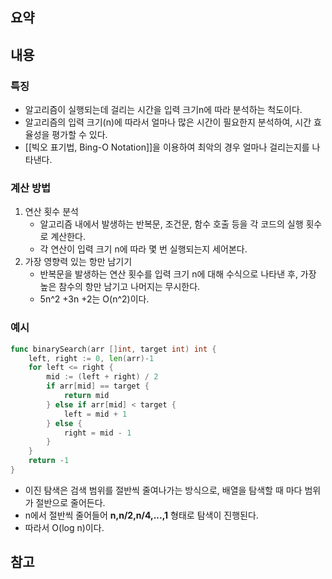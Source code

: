 ## 요약

## 내용
### 특징
- 알고리즘이 실행되는데 걸리는 시간을 입력 크기n에 따라 분석하는 척도이다.
- 알고리즘의 입력 크기(n)에 따라서 얼마나 많은 시간이 필요한지 분석하여, 시간 효율성을 평가할 수 있다.
- [[빅오 표기법, Bing-O Notation]]을 이용하여 최악의 경우 얼마나 걸리는지를 나타낸다.
### 계산 방법
1. 연산 횟수 분석
	- 알고리즘 내에서 발생하는 반복문, 조건문, 함수 호출 등을 각 코드의 실행 횟수로 계산한다.
	- 각 연산이 입력 크기 n에 따라 몇 번 실행되는지 세어본다.
2. 가장 영향력 있는 항만 남기기
	- 반복문을 발생하는 연산 횟수를 입력 크기 n에 대해 수식으로 나타낸 후, 가장 높은 참수의 항만 남기고 나머지는 무시한다.
	- 5n^2 +3n +2는 O(n^2)이다.
### 예시
```go
func binarySearch(arr []int, target int) int {
    left, right := 0, len(arr)-1
    for left <= right {
        mid := (left + right) / 2
        if arr[mid] == target {
            return mid
        } else if arr[mid] < target {
            left = mid + 1
        } else {
            right = mid - 1
        }
    }
    return -1
}
```
- 이진 탐색은 검색 범위를 절반씩 줄여나가는 방식으로, 배열을 탐색할 때 마다 범위가 절반으로 줄어든다.
- n에서 절반씩 줄어들어 **n,n/2,n/4,...,1** 형태로 탐색이 진행된다.
- 따라서 O(log n)이다.
## 참고